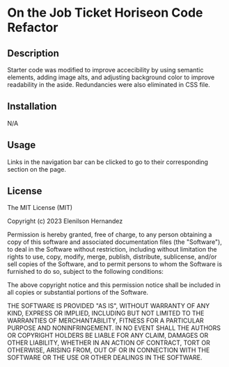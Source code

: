 # On the Job Ticket Horiseon Code Refactor

## Description

Starter code was modified to improve accecibility by using semantic elements, adding image alts, and adjusting background color to improve readability in the aside. Redundancies were also eliminated in CSS file.

## Installation

N/A

## Usage

Links in the navigation bar can be clicked to go to their corresponding section on the page.

## License

The MIT License (MIT)

Copyright (c) 2023 Elenilson Hernandez

Permission is hereby granted, free of charge, to any person obtaining a copy of this software and associated documentation files (the "Software"), to deal in the Software without restriction, including without limitation the rights to use, copy, modify, merge, publish, distribute, sublicense, and/or sell copies of the Software, and to permit persons to whom the Software is furnished to do so, subject to the following conditions:

The above copyright notice and this permission notice shall be included in all copies or substantial portions of the Software.

THE SOFTWARE IS PROVIDED "AS IS", WITHOUT WARRANTY OF ANY KIND, EXPRESS OR IMPLIED, INCLUDING BUT NOT LIMITED TO THE WARRANTIES OF MERCHANTABILITY, FITNESS FOR A PARTICULAR PURPOSE AND NONINFRINGEMENT. IN NO EVENT SHALL THE AUTHORS OR COPYRIGHT HOLDERS BE LIABLE FOR ANY CLAIM, DAMAGES OR OTHER LIABILITY, WHETHER IN AN ACTION OF CONTRACT, TORT OR OTHERWISE, ARISING FROM, OUT OF OR IN CONNECTION WITH THE SOFTWARE OR THE USE OR OTHER DEALINGS IN THE SOFTWARE.